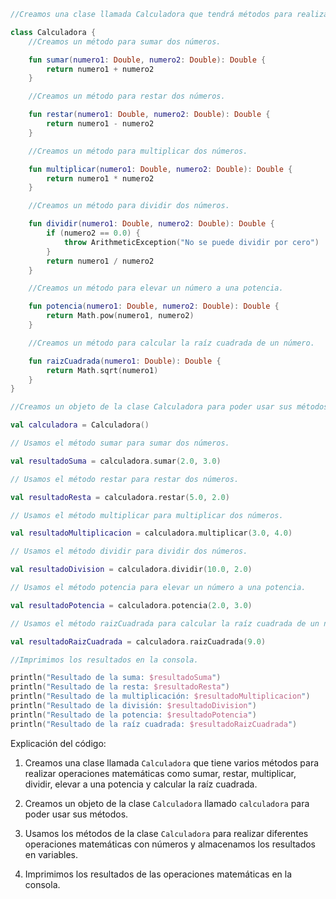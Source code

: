 ```kotlin
//Creamos una clase llamada Calculadora que tendrá métodos para realizar operaciones matemáticas.

class Calculadora {
    //Creamos un método para sumar dos números.

    fun sumar(numero1: Double, numero2: Double): Double {
        return numero1 + numero2
    }

    //Creamos un método para restar dos números.

    fun restar(numero1: Double, numero2: Double): Double {
        return numero1 - numero2
    }

    //Creamos un método para multiplicar dos números.

    fun multiplicar(numero1: Double, numero2: Double): Double {
        return numero1 * numero2
    }

    //Creamos un método para dividir dos números.

    fun dividir(numero1: Double, numero2: Double): Double {
        if (numero2 == 0.0) {
            throw ArithmeticException("No se puede dividir por cero")
        }
        return numero1 / numero2
    }

    //Creamos un método para elevar un número a una potencia.

    fun potencia(numero1: Double, numero2: Double): Double {
        return Math.pow(numero1, numero2)
    }

    //Creamos un método para calcular la raíz cuadrada de un número.

    fun raizCuadrada(numero1: Double): Double {
        return Math.sqrt(numero1)
    }
}

//Creamos un objeto de la clase Calculadora para poder usar sus métodos.

val calculadora = Calculadora()

// Usamos el método sumar para sumar dos números.

val resultadoSuma = calculadora.sumar(2.0, 3.0)

// Usamos el método restar para restar dos números.

val resultadoResta = calculadora.restar(5.0, 2.0)

// Usamos el método multiplicar para multiplicar dos números.

val resultadoMultiplicacion = calculadora.multiplicar(3.0, 4.0)

// Usamos el método dividir para dividir dos números.

val resultadoDivision = calculadora.dividir(10.0, 2.0)

// Usamos el método potencia para elevar un número a una potencia.

val resultadoPotencia = calculadora.potencia(2.0, 3.0)

// Usamos el método raizCuadrada para calcular la raíz cuadrada de un número.

val resultadoRaizCuadrada = calculadora.raizCuadrada(9.0)

//Imprimimos los resultados en la consola.

println("Resultado de la suma: $resultadoSuma")
println("Resultado de la resta: $resultadoResta")
println("Resultado de la multiplicación: $resultadoMultiplicacion")
println("Resultado de la división: $resultadoDivision")
println("Resultado de la potencia: $resultadoPotencia")
println("Resultado de la raíz cuadrada: $resultadoRaizCuadrada")
```

Explicación del código:

1. Creamos una clase llamada `Calculadora` que tiene varios métodos para realizar operaciones matemáticas como sumar, restar, multiplicar, dividir, elevar a una potencia y calcular la raíz cuadrada.

2. Creamos un objeto de la clase `Calculadora` llamado `calculadora` para poder usar sus métodos.

3. Usamos los métodos de la clase `Calculadora` para realizar diferentes operaciones matemáticas con números y almacenamos los resultados en variables.

4. Imprimimos los resultados de las operaciones matemáticas en la consola.